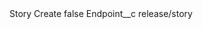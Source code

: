 <?xml version="1.0" encoding="UTF-8"?>
<CustomMetadata xmlns="http://soap.sforce.com/2006/04/metadata" xmlns:xsi="http://www.w3.org/2001/XMLSchema-instance" xmlns:xsd="http://www.w3.org/2001/XMLSchema">
    <label>Story Create</label>
    <protected>false</protected>
    <values>
        <field>Endpoint__c</field>
        <value xsi:type="xsd:string">release/story</value>
    </values>
</CustomMetadata>

